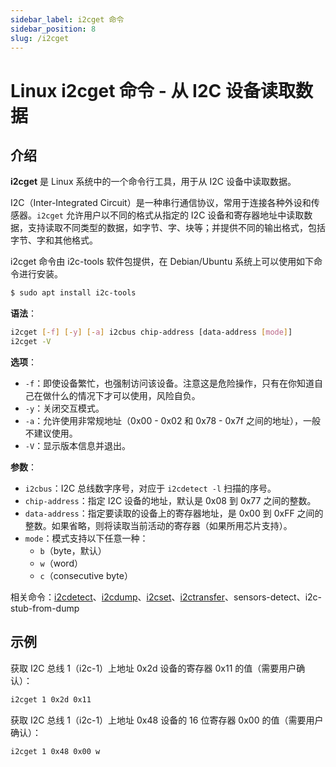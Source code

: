 ```yaml
---
sidebar_label: i2cget 命令
sidebar_position: 8
slug: /i2cget
---
```


# Linux i2cget 命令 - 从 I2C 设备读取数据



## 介绍

**i2cget** 是 Linux 系统中的一个命令行工具，用于从 I2C 设备中读取数据。

I2C（Inter-Integrated Circuit）是一种串行通信协议，常用于连接各种外设和传感器。`i2cget` 允许用户以不同的格式从指定的 I2C 设备和寄存器地址中读取数据，支持读取不同类型的数据，如字节、字、块等；并提供不同的输出格式，包括字节、字和其他格式。

i2cget 命令由 i2c-tools 软件包提供，在 Debian/Ubuntu 系统上可以使用如下命令进行安装。

```bash
$ sudo apt install i2c-tools
```

**语法**：

```bash
i2cget [-f] [-y] [-a] i2cbus chip-address [data-address [mode]]
i2cget -V
```

**选项**：

- `-f`：即使设备繁忙，也强制访问该设备。注意这是危险操作，只有在你知道自己在做什么的情况下才可以使用，风险自负。
- `-y`：关闭交互模式。
- `-a`：允许使用非常规地址（0x00 - 0x02 和 0x78 - 0x7f 之间的地址），一般不建议使用。
- `-V`：显示版本信息并退出。

**参数**：

- `i2cbus`：I2C 总线数字序号，对应于 `i2cdetect -l` 扫描的序号。
- `chip-address`：指定 I2C 设备的地址，默认是 0x08 到 0x77 之间的整数。
- `data-address`：指定要读取的设备上的寄存器地址，是 0x00 到 0xFF 之间的整数。如果省略，则将读取当前活动的寄存器（如果所用芯片支持）。
- `mode`：模式支持以下任意一种：
  - `b`（byte，默认）
  - `w`（word）
  - `c`（consecutive byte）

相关命令：[i2cdetect](/linux-command/i2cdetect/)、[i2cdump](/linux-command/i2cdump/)、[i2cset](/linux-command/i2cset/)、[i2ctransfer](/linux-command/i2ctransfer/)、sensors-detect、i2c-stub-from-dump



## 示例

获取 I2C 总线 1（i2c-1）上地址 0x2d 设备的寄存器 0x11 的值（需要用户确认）：

```bash
i2cget 1 0x2d 0x11
```

获取 I2C 总线 1（i2c-1）上地址 0x48 设备的 16 位寄存器 0x00 的值（需要用户确认）：

```bash
i2cget 1 0x48 0x00 w
```

